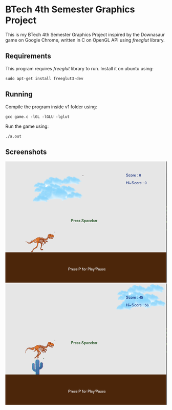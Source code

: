 # BTech 4th Semester Graphics Project
This is my BTech 4th Semester Graphics Project inspired by the Downasaur game on Google Chrome, written in C on OpenGL API using *freeglut* library.

## Requirements
This program requires *freeglut* library to run. Install it on ubuntu using:
```
sudo apt-get install freeglut3-dev
```

## Running
Compile the program inside v1 folder using:
```
gcc game.c -lGL -lGLU -lglut
```

Run the game using:
```
./a.out
```

## Screenshots
![Screenshot 1](screenshots/screenshot-1.png?raw=true "Screenshot 1") <br/>
![Screenshot 2](screenshots/screenshot-2.png?raw=true "Screenshot 2")
